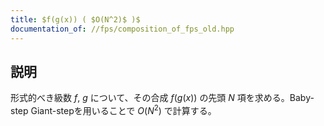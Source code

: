 ```yaml
---
title: $f(g(x)) ( $O(N^2)$ )$
documentation_of: //fps/composition_of_fps_old.hpp
---
```


## 説明

形式的べき級数 $f$, $g$ について、その合成 $f(g(x))$ の先頭 $N$ 項を求める。Baby-step Giant-stepを用いることで $O(N^2)$ で計算する。